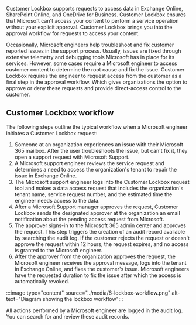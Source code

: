 Customer Lockbox supports requests to access data in Exchange Online, SharePoint Online, and OneDrive for Business. Customer Lockbox ensures that Microsoft can't access your content to perform a service operation without your explicit approval. Customer Lockbox brings you into the approval workflow for requests to access your content.

Occasionally, Microsoft engineers help troubleshoot and fix customer reported issues in the support process. Usually, issues are fixed through extensive telemetry and debugging tools Microsoft has in place for its services. However, some cases require a Microsoft engineer to access customer content to determine the root cause and fix the issue. Customer Lockbox requires the engineer to request access from the customer as a final step in the approval workflow. Which gives organizations the option to approve or deny these requests and provide direct-access control to the customer.

## Customer Lockbox workflow

The following steps outline the typical workflow when a Microsoft engineer initiates a Customer Lockbox request:

1. Someone at an organization experiences an issue with their Microsoft 365 mailbox. After the user troubleshoots the issue, but can't fix it, they open a support request with Microsoft Support.
1. A Microsoft support engineer reviews the service request and determines a need to access the organization's tenant to repair the issue in Exchange Online.
1. The Microsoft support engineer logs into the Customer Lockbox request tool and makes a data access request that includes the organization's tenant name, service request number, and the estimated time the engineer needs access to the data.
1. After a Microsoft Support manager approves the request, Customer Lockbox sends the designated approver at the organization an email notification about the pending access request from Microsoft.
1. The approver signs-in to the Microsoft 365 admin center and approves the request. This step triggers the creation of an audit record available by searching the audit log. If the customer rejects the request or doesn't approve the request within 12 hours, the request expires, and no access is granted to the Microsoft engineer.
1. After the approver from the organization approves the request, the Microsoft engineer receives the approval message, logs into the tenant in Exchange Online, and fixes the customer's issue. Microsoft engineers have the requested duration to fix the issue after which the access is automatically revoked.

:::image type="content" source="../media/6-lockbox-workflow.png" alt-text="Diagram showing the lockbox workflow":::

All actions performed by a Microsoft engineer are logged in the audit log. You can search for and review these audit records.
